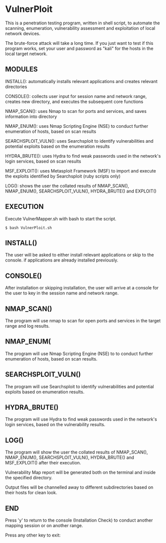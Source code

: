 # VulnerPloit


This is a penetration testing program, written in shell script, to automate the scanning, enumeration, vulnerability assessment and exploitation of local network devices.

The brute-force attack will take a long time. If you just want to test if this program works, set your user and password as "kali" for the hosts in the local target network.

## MODULES

INSTALL(): automatically installs relevant applications and creates relevant directories

CONSOLE(): collects user input for session name and network range, creates new directory, and executes the subsequent core functions

NMAP_SCAN(): uses Nmap to scan for ports and services, and saves information into directory

NMAP_ENUM(): uses Nmap Scripting Engine (NSE) to conduct further enumeration of hosts, based on scan results

SEARCHSPLOIT_VULN(): uses Searchsploit to identify vulnerabilities and potential exploits based on the enumeration results

HYDRA_BRUTE(): uses Hydra to find weak passwords used in the network's login services, based on scan results

MSF_EXPLOIT(): uses Metasploit Framework (MSF) to import and execute the exploits identified by Searchsploit (ruby scripts only)

LOG(): shows the user the collated results of NMAP_SCAN(), NMAP_ENUM(), SEARCHSPLOIT_VULN(), HYDRA_BRUTE() and EXPLOIT() 

## EXECUTION

Execute VulnerMapper.sh with bash to start the script.

    $ bash VulnerPloit.sh

## INSTALL()

The user will be asked to either install relevant applications or skip to the console. if applications are already installed previously.




## CONSOLE()

After installation or skipping installation, the user will arrive at a console for the user to key in the session name and network range.





## NMAP_SCAN()

The program will use nmap to scan for open ports and services in the target range and log results.



## NMAP_ENUM(

The program will use Nmap Scripting Engine (NSE) to to conduct further enumeration of hosts, based on scan results.


## SEARCHSPLOIT_VULN()

The program will use Searchsploit to identify vulnerabilities and potential exploits based on enumeration results.




## HYDRA_BRUTE()

The program will use Hydra to find weak passwords used in the network's login services, based on the vulnerability results.



## LOG()

The program will show the user the collated results of NMAP_SCAN(), NMAP_ENUM(), SEARCHSPLOIT_VULN(), HYDRA_BRUTE() and MSF_EXPLOIT() after their execution.



Vulnerability Map report will be generated both on the terminal and inside the specified directory.


Output files will be channelled away to different subdirectories based on their hosts for clean look.


## END

Press 'y' to return to the console (Installation Check) to conduct another mapping session or on another range.



Press any other key to exit:





